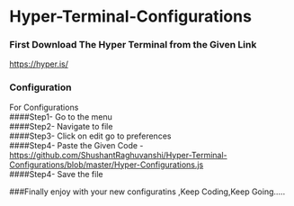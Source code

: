 # Hyper-Terminal-Configurations

### First Download The Hyper Terminal from the Given Link
https://hyper.is/

### Configuration

For Configurations <br>
####Step1- Go to the menu <br>
####Step2- Navigate to file <br>
####Step3- Click on edit go to preferences <br>
####Step4- Paste the Given Code - https://github.com/ShushantRaghuvanshi/Hyper-Terminal-Configurations/blob/master/Hyper-Configurations.js <br>
####Step4- Save the file <br>

###Finally enjoy with your new configuratins ,Keep Coding,Keep Going.....

